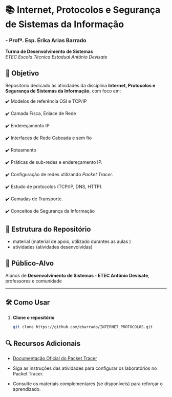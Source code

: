 # 📚 Internet, Protocolos e Segurança de Sistemas da Informação

### - Profª. Esp. Érika Arias Barrado

**Turma de Desenvolvimento de Sistemas**  
*ETEC Escola Técnica Estadual Antônio Devisate*  

## 📌 Objetivo  

Repositório dedicado às atividades da disciplina **Internet, Protocolos e Segurança de Sistemas da Informação**, com foco em:  

✔️ Modelos de referência OSI e TCP/IP

✔️ Camada Físca, Enlace de Rede

✔️ Endereçamento IP

✔️ Interfaces de Rede Cabeada e sem fio

✔️ Roteamento

✔️ Práticas de sub-redes e endereçamento IP.

✔️ Configuração de redes utilizando *Packet Tracer*.  

✔️ Estudo de protocolos (TCP/IP, DNS, HTTP).  

✔️ Camadas de Transporte.

✔️ Conceitos de Segurança da Informação


## 📂 Estrutura do Repositório  

- material (material de apoio, utilizado durantes as aulas )
- atividades (atividades desenvolvidas)

## 🎯 Público-Alvo  

Alunos de **Desenvolvimento de Sistemas - ETEC Antônio Devisate**, professores e comunidade

---

## 🛠️ Como Usar  

1. **Clone o repositório**  

   ```bash
   git clone https://github.com/ebarrado/INTERNET_PROTOCOLOS.git

## 🔍 Recursos Adicionais

- [Documentação Oficial do Packet Tracer](https://www.netacad.com/cisco-packet-tracer)
- Siga as instruções das atividades para configurar os laboratórios no Packet Tracer.

- Consulte os materiais complementares (se disponíveis) para reforçar o aprendizado.